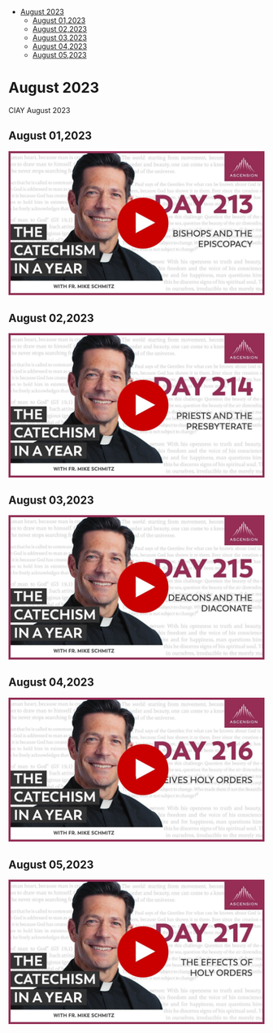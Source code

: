 <!-- toc -->

- [August 2023](#august-2023)
  * [August 01,2023](#august-012023)
  * [August 02,2023](#august-022023)
  * [August 03,2023](#august-032023)
  * [August 04,2023](#august-042023)
  * [August 05,2023](#august-052023)

<!-- tocstop -->

# August 2023 #
CIAY August 2023

## August 01,2023 ##

[![Bishops and the Episcopacy](https://raw.githubusercontent.com/linusjf/CIAY/main/August/jpgs/Day213.jpg)](https://youtu.be/txIcs7Br_N8 "Bishops and the Episcopacy")

## August 02,2023 ##

[![Priests and the Presbyterate](https://raw.githubusercontent.com/linusjf/CIAY/main/August/jpgs/Day214.jpg)](https://youtu.be/5KW-iiNKjnk "Priests and the Presbyterate")

## August 03,2023 ##

[![Deacons and the Diaconate](https://raw.githubusercontent.com/linusjf/CIAY/main/August/jpgs/Day215.jpg)](https://youtu.be/l32nsX1W1Xc "Deacons and the Diaconate")

## August 04,2023 ##

[![Who Receives Holy Orders](https://raw.githubusercontent.com/linusjf/CIAY/main/August/jpgs/Day216.jpg)](https://youtu.be/qOx4XPYGiiE "Who Receives Holy Orders")

## August 05,2023 ##

[![The Effects of Holy Orders](https://raw.githubusercontent.com/linusjf/CIAY/main/August/jpgs/Day217.jpg)](https://youtu.be/mhgMt9ifDzU "The Effects of Holy Orders")
